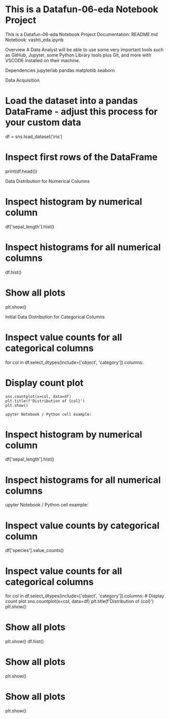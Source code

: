 # This is a Datafun-06-eda Notebook Project
 This is a Datafun-06-eda Notebook Project
Documentation: README.md
Notebook: vashti_eda.ipynb

 Overview
A Data Analyst will be able to use  some very important tools such as GitHub, Jupyter, some Python Library tools plus Git, and more with VSCODE installed on their machine.

Dependencies
jupyterlab
pandas
matplotlib
seaborn

Data Acquisition
 # Load the dataset into a pandas DataFrame - adjust this process for your custom data
df = sns.load_dataset('iris')
# Inspect first rows of the DataFrame
print(df.head())

Data Distribution for Numerical Columns
# Inspect histogram by numerical column
df['sepal_length'].hist()
# Inspect histograms for all numerical columns
df.hist()
# Show all plots
plt.show()

Initial Data Distribution for Categorical Columns
# Inspect value counts for all categorical columns
for col in df.select_dtypes(include=['object', 'category']).columns:
# Display count plot
    sns.countplot(x=col, data=df)
    plt.title(f'Distribution of {col}')
    plt.show()

    upyter Notebook / Python cell example:

# Inspect histogram by numerical column
df['sepal_length'].hist()

# Inspect histograms for all numerical columns

upyter Notebook / Python cell example:

# Inspect value counts by categorical column
df['species'].value_counts()

# Inspect value counts for all categorical columns
for col in df.select_dtypes(include=['object', 'category']).columns:
    # Display count plot
    sns.countplot(x=col, data=df)
    plt.title(f'Distribution of {col}')
    plt.show()

# Show all plots
plt.show()
df.hist()

# Show all plots
plt.show()

# Show all plots
plt.show()
